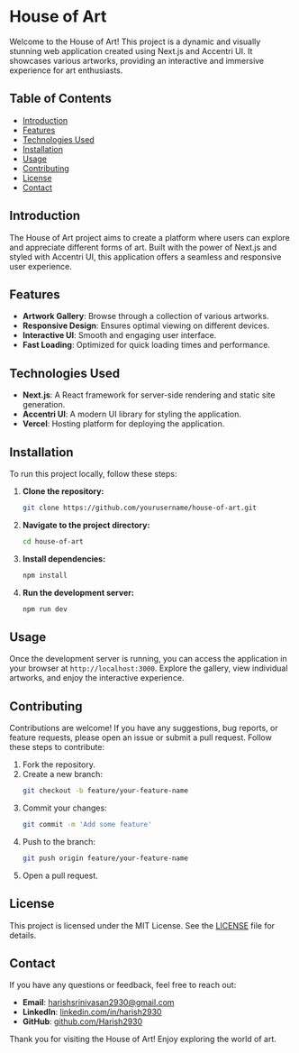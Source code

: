 # House of Art

Welcome to the House of Art! This project is a dynamic and visually stunning web application created using Next.js and Accentri UI. It showcases various artworks, providing an interactive and immersive experience for art enthusiasts.

## Table of Contents
- [Introduction](#introduction)
- [Features](#features)
- [Technologies Used](#technologies-used)
- [Installation](#installation)
- [Usage](#usage)
- [Contributing](#contributing)
- [License](#license)
- [Contact](#contact)

## Introduction
The House of Art project aims to create a platform where users can explore and appreciate different forms of art. Built with the power of Next.js and styled with Accentri UI, this application offers a seamless and responsive user experience.

## Features
- **Artwork Gallery**: Browse through a collection of various artworks.
- **Responsive Design**: Ensures optimal viewing on different devices.
- **Interactive UI**: Smooth and engaging user interface.
- **Fast Loading**: Optimized for quick loading times and performance.

## Technologies Used
- **Next.js**: A React framework for server-side rendering and static site generation.
- **Accentri UI**: A modern UI library for styling the application.
- **Vercel**: Hosting platform for deploying the application.

## Installation
To run this project locally, follow these steps:

1. **Clone the repository:**
   ```bash
   git clone https://github.com/yourusername/house-of-art.git
   ```
2. **Navigate to the project directory:**
   ```bash
   cd house-of-art
   ```
3. **Install dependencies:**
   ```bash
   npm install
   ```
4. **Run the development server:**
   ```bash
   npm run dev
   ```

## Usage
Once the development server is running, you can access the application in your browser at `http://localhost:3000`. Explore the gallery, view individual artworks, and enjoy the interactive experience.

## Contributing
Contributions are welcome! If you have any suggestions, bug reports, or feature requests, please open an issue or submit a pull request. Follow these steps to contribute:

1. Fork the repository.
2. Create a new branch:
   ```bash
   git checkout -b feature/your-feature-name
   ```
3. Commit your changes:
   ```bash
   git commit -m 'Add some feature'
   ```
4. Push to the branch:
   ```bash
   git push origin feature/your-feature-name
   ```
5. Open a pull request.

## License
This project is licensed under the MIT License. See the [LICENSE](LICENSE) file for details.

## Contact
If you have any questions or feedback, feel free to reach out:

- **Email**: harishsrinivasan2930@gmail.com
- **LinkedIn**: [linkedin.com/in/harish2930](https://linkedin.com/in/harish2930)
- **GitHub**: [github.com/Harish2930](https://github.com/Harish2930)

Thank you for visiting the House of Art! Enjoy exploring the world of art.
